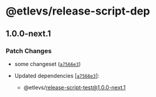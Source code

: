 # @etlevs/release-script-dep

## 1.0.0-next.1

### Patch Changes

- some changeset ([`a7566e3`](https://github.com/etlevs/release-script-test/commit/a7566e3ffca409a4d7b1dada39caf52b5557302d))

- Updated dependencies [[`a7566e3`](https://github.com/etlevs/release-script-test/commit/a7566e3ffca409a4d7b1dada39caf52b5557302d)]:
  - @etlevs/release-script-test@1.0.0-next.1
